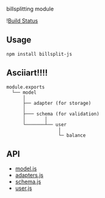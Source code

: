 billsplitting module 

\![Build Status](https://travis-ci.org/coderofsalvation/billsplit-js.svg?branch=master)

## Usage

    npm install billsplit-js

## Asciiart!!!!

    module.exports
      └── model
          │
          ├── adapter (for storage)
          │
          ├─── schema (for validation)
          │       │
          └───────┴── user
                       │
                       └─ balance

## API

* [model.js](doc/model.js.md)
* [adapters.js](doc/adapters.js.md)
* [schema.js](doc/schema.js.md)
* [user.js](doc/user.js.md)
